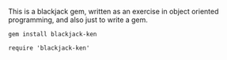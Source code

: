 This is a blackjack gem, written as an exercise in object oriented programming,
and also just to write a gem.

`gem install blackjack-ken`

`require 'blackjack-ken'`
